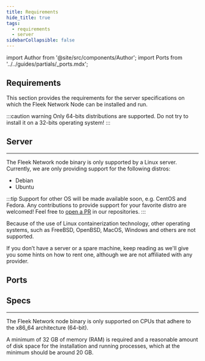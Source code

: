 ```yaml
---
title: Requirements
hide_title: true
tags:
  - requirements
  - server
sidebarCollapsible: false
---
```


<!--
  The following import is intentional (see partial <CheckoutCommitWarning />)
-->
import Author from '@site/src/components/Author';
import Ports from '../../guides/partials/_ports.mdx';

## Requirements

This section provides the requirements for the server specifications on which the Fleek Network Node can be installed and run.

:::caution warning
Only 64-bits distributions are supported. Do not try to install it on a 32-bits operating system!
:::

## Server
---

The Fleek Network node binary is only supported by a Linux server. Currently, we are only providing support for the following distros:
- Debian
- Ubuntu

:::tip
Support for other OS will be made available soon, e.g. CentOS and Fedora. Any contributions to provide support for your favorite distro are welcomed! Feel free to [open a PR](https://github.com/fleek-network) in our repositories.
:::

Because of the use of Linux containerization technology, other operating systems, such as FreeBSD, OpenBSD, MacOS, Windows and others are not supported.

If you don’t have a server or a spare machine, keep reading as we'll give you some hints on how to rent one, although we are not affiliated with any provider.

## Ports

<Ports />

## Specs
---

The Fleek Network node binary is only supported on CPUs that adhere to the x86_64 architecture (64-bit).

A minimum of 32 GB of memory (RAM) is required and a reasonable amount of disk space for the installation and running processes, which at the minimum should be around 20 GB.

<Author
    name="Helder Oliveira"
    image="https://github.com/heldrida.png"
    title="Software Developer + DX"
    url="https://github.com/heldrida"
/>
